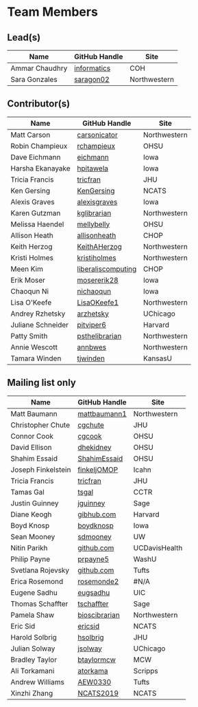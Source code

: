 # Team Members

## Lead(s)
Name | GitHub Handle | Site
-- | -- | --
Ammar Chaudhry | [informatics](https://github.com/achaudhry615/informatics) | COH
Sara Gonzales | [saragon02](https://github.com/saragon02) | Northwestern

## Contributor(s)
Name | GitHub Handle | Site
-- | -- | --
Matt Carson | [carsonicator](https://github.com/carsonicator) | Northwestern
Robin Champieux | [rchampieux](https://github.com/rchampieux) | OHSU
Dave Eichmann | [eichmann](http://github.com/eichmann) | Iowa
Harsha Ekanayake | [hpitawela](https://github.com/hpitawela) | Iowa
Tricia Francis | [tricfran](http://github.com/tricfran) | JHU
Ken Gersing | [KenGersing](https://github.com/KenGersing) | NCATS
Alexis Graves | [alexisgraves](https://github.com/alexisgraves) | Iowa
Karen  Gutzman | [kglibrarian](https://github.com/kglibrarian) | Northwestern
Melissa Haendel | [mellybelly](http://github.com/mellybelly) | OHSU
Allison Heath | [allisonheath](https://github.com/allisonheath) | CHOP
Keith Herzog | [KeithAHerzog](http://github.com/KeithAHerzog) | Northwestern
Kristi Holmes | [kristiholmes](http://github.com/kristiholmes) | Northwestern
Meen Kim | [liberaliscomputing](http://github.com/liberaliscomputing) | CHOP
Erik Moser | [mosererik28](https://github.com/mosererik28) | Iowa
Chaoqun Ni | [nichaoqun](https://github.com/nichaoqun) | Iowa
Lisa O'Keefe | [LisaOKeefe1](https://github.com/LisaOKeefe1) | Northwestern
Andrey Rzhetsky | [arzhetsky](http://github.com/arzhetsky) | UChicago
Juliane Schneider | [pitviper6](http://github.com/pitviper6) | Harvard
Patty Smith | [psthelibrarian](https://github.com/psthelibrarian) | Northwestern
Annie Wescott | [annbwes](https://github.com/annbwes) | Northwestern
Tamara Winden | [tjwinden](http://github.com/tjwinden) | KansasU

## Mailing list only
Name | GitHub Handle | Site
-- | -- | --
Matt Baumann | [mattbaumann1](http://github.com/mattbaumann1) | Northwestern
Christopher Chute | [cgchute](https://github.com/cgchute) | JHU
Connor Cook | [cgcook](https://github.com/cgcook) | OHSU
David Ellison | [dhekidney](http://github.com/dhekidney) | OHSU
Shahim Essaid | [ShahimEssaid](http://github.com/ShahimEssaid) | OHSU
Joseph Finkelstein | [finkeljOMOP](http://github.com/finkeljOMOP) | Icahn
Tricia Francis | [tricfran](http://github.com/tricfran) | JHU
Tamas Gal | [tsgal](https://github.com/tsgal) | CCTR
Justin Guinney | [jguinney](http://github.com/jguinney) | Sage
Diane Keogh | [gibhub.com](http://gibhub.com) | Harvard
Boyd Knosp | [boydknosp](http://github.com/boydknosp) | Iowa
Sean Mooney | [sdmooney](http://github.com/sdmooney) | UW
Nitin Parikh | [github.com](http://github.com) | UCDavisHealth
Philip Payne | [prpayne5](http://github.com/prpayne5) | WashU
Svetlana Rojevsky | [github.com](http://github.com) | Tufts
Erica Rosemond | [rosemonde2](http://github.com/rosemonde2) | #N/A
Eugene Sadhu | [eugsadhu](https://github.com/eugsadhu) | UIC
Thomas Schaffter | [tschaffter](https://github.com/tschaffter) | Sage
Pamela Shaw | [bioscibrarian](https://github.com/bioscibrarian) | Northwestern
Eric Sid | [ericsid](https://github.com/ericsid) | NCATS
Harold Solbrig | [hsolbrig](http://github.com/hsolbrig) | JHU
Julian Solway | [jsolway](http://github.com/jsolway) | UChicago
Bradley Taylor | [btaylormcw](https://github.com/btaylormcw) | MCW
Ali Torkamani | [atorkama](https://github.com/atorkama) | Scripps
Andrew Williams | [AEW0330](http://github.com/AEW0330) | Tufts
Xinzhi Zhang | [NCATS2019](https://github.com/NCATS2019) | NCATS

